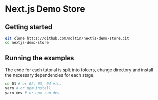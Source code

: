 # Next.js Demo Store

## Getting started

```bash
git clone https://github.com/moltin/nextjs-demo-store.git
cd nextjs-demo-store
```

## Running the examples

The code for each tutorial is split into folders, change directory and install the necessary dependencies for each stage.

```bash
cd 01 # or 02, 03, 04 etc.
yarn # or npm install
yarn dev # or npm run dev
```
